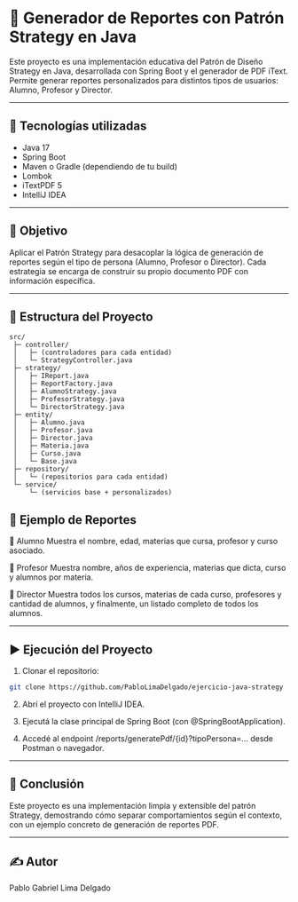 # 📄 Generador de Reportes con Patrón Strategy en Java

Este proyecto es una implementación educativa del Patrón de Diseño Strategy en Java, desarrollada con Spring Boot y el generador de PDF iText. Permite generar reportes personalizados para distintos tipos de usuarios: Alumno, Profesor y Director.

---

## 🔧 Tecnologías utilizadas

- Java 17
- Spring Boot
- Maven o Gradle (dependiendo de tu build)
- Lombok
- iTextPDF 5
- IntelliJ IDEA

---

## 🎯 Objetivo

Aplicar el Patrón Strategy para desacoplar la lógica de generación de reportes según el tipo de persona (Alumno, Profesor o Director).
Cada estrategia se encarga de construir su propio documento PDF con información específica.

---

## 📁 Estructura del Proyecto

```plaintext
src/
 ├─ controller/
 │   ├─ (controladores para cada entidad)
 │   └─ StrategyController.java
 ├─ strategy/
 │   ├─ IReport.java
 │   ├─ ReportFactory.java
 │   ├─ AlumnoStrategy.java
 │   ├─ ProfesorStrategy.java
 │   └─ DirectorStrategy.java
 ├─ entity/
 │   ├─ Alumno.java
 │   ├─ Profesor.java
 │   ├─ Director.java
 │   ├─ Materia.java
 │   ├─ Curso.java
 │   └─ Base.java
 ├─ repository/
 │   └─ (repositorios para cada entidad)
 └─ service/
     └─ (servicios base + personalizados)
```

## 🧾 Ejemplo de Reportes

🔹 Alumno
Muestra el nombre, edad, materias que cursa, profesor y curso asociado.

🔹 Profesor
Muestra nombre, años de experiencia, materias que dicta, curso y alumnos por materia.

🔹 Director
Muestra todos los cursos, materias de cada curso, profesores y cantidad de alumnos, y finalmente, un listado completo de todos los alumnos.

---

## ▶️ Ejecución del Proyecto

1. Clonar el repositorio:
```bash
git clone https://github.com/PabloLimaDelgado/ejercicio-java-strategy
```
2. Abrí el proyecto con IntelliJ IDEA.
   
4. Ejecutá la clase principal de Spring Boot (con @SpringBootApplication).
   
6. Accedé al endpoint /reports/generatePdf/{id}?tipoPersona=... desde Postman o navegador.

---

## 📌 Conclusión

Este proyecto es una implementación limpia y extensible del patrón Strategy, demostrando cómo separar comportamientos según el contexto, con un ejemplo concreto de generación de reportes PDF.

---

## ✍️ Autor
Pablo Gabriel Lima Delgado


